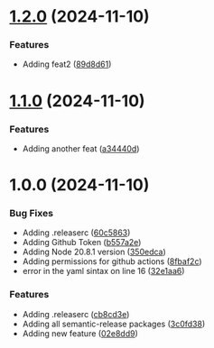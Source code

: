 # [1.2.0](https://github.com/nietzscheson/versioner/compare/v1.1.0...v1.2.0) (2024-11-10)


### Features

* Adding feat2 ([89d8d61](https://github.com/nietzscheson/versioner/commit/89d8d615a98fb3a5c17cd1860ea0d2aeab499fbf))

# [1.1.0](https://github.com/nietzscheson/versioner/compare/v1.0.0...v1.1.0) (2024-11-10)


### Features

* Adding another feat ([a34440d](https://github.com/nietzscheson/versioner/commit/a34440d630bdc0c47ebae2e0af6adb4b9993de3b))

# 1.0.0 (2024-11-10)


### Bug Fixes

* Adding .releaserc ([60c5863](https://github.com/nietzscheson/versioner/commit/60c58637637a5db725246c55dd157a14b7980a42))
* Adding Github Token ([b557a2e](https://github.com/nietzscheson/versioner/commit/b557a2e3ae1c092c91f11791e076ac7e3ab91117))
* Adding Node 20.8.1 version ([350edca](https://github.com/nietzscheson/versioner/commit/350edca97f20bfc4071b5f96650e79ff0e8d3845))
* Adding permissions for github actions ([8fbaf2c](https://github.com/nietzscheson/versioner/commit/8fbaf2cf068f00be2edfb0d06e6a58d06da6d9bf))
* error in the yaml sintax on line 16 ([32e1aa6](https://github.com/nietzscheson/versioner/commit/32e1aa69ada49d93688edb3aaba2348a55a41a62))


### Features

* Adding .releaserc ([cb8cd3e](https://github.com/nietzscheson/versioner/commit/cb8cd3ec48634d59cbf253280ed76aee5d2c3e57))
* Adding all semantic-release packages ([3c0fd38](https://github.com/nietzscheson/versioner/commit/3c0fd38839c656730a0eeb410ba147d332312ebf))
* Adding new feature ([02e8dd9](https://github.com/nietzscheson/versioner/commit/02e8dd9b5f359d0ac774aa9601887fb186e6c1b1))
